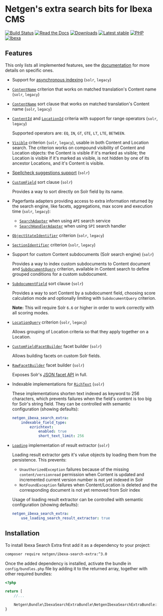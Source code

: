 # Netgen's extra search bits for Ibexa CMS

[![Build Status](https://img.shields.io/github/actions/workflow/status/netgen/ibexa-search-extra/tests.yml?branch=master)](https://github.com/netgen/ibexa-search-extra/actions)
[![Read the Docs](https://img.shields.io/readthedocs/netgens-search-extra-for-ibexa-cms)](https://docs.netgen.io/projects/search-extra)
[![Downloads](https://img.shields.io/packagist/dt/netgen/ibexa-search-extra.svg)](https://packagist.org/packages/netgen/ibexa-search-extra)
[![Latest stable](https://img.shields.io/github/release/netgen/ibexa-search-extra.svg)](https://packagist.org/packages/netgen/ibexa-search-extra)
[![PHP](https://img.shields.io/badge/PHP-%E2%89%A5%208.1-%238892BF.svg)](https://secure.php.net/)
[![Ibexa](https://img.shields.io/badge/Ibexa-%E2%89%A5%204.6-orange.svg)](https://ibexa.co/)

## Features

This only lists all implemented features, see the
[documentation](https://docs.netgen.io/projects/search-extra)
for more details on specific ones.

- Support for [asynchronous indexing](https://docs.netgen.io/projects/search-extra/en/latest/reference/asynchronous_indexing.html) (`solr`, `legacy`)

- [`ContentName`](https://github.com/netgen/ibexa-search-extra/blob/master/lib/API/Values/Content/Query/Criterion/ContentName.php) criterion that works on matched translation's Content name (`solr`, `legacy`)

- [`ContentName`](https://github.com/netgen/ibexa-search-extra/blob/master/lib/API/Values/Content/Query/SortClause/ContentName.php) sort clause that works on matched translation's Content name (`solr`, `legacy`)

- [`ContentId`](https://github.com/netgen/ibexa-search-extra/blob/master/lib/API/Values/Content/Query/Criterion/ContentId.php) and [`LocationId`](https://github.com/netgen/ibexa-search-extra/blob/master/lib/API/Values/Content/Query/Criterion/LocationId.php) criteria with support for range operators (`solr`, `legacy`)

  Supported operators are: `EQ`, `IN`, `GT`, `GTE`, `LT`, `LTE`, `BETWEEN`.

- [`Visible`](https://github.com/netgen/ibexa-search-extra/blob/master/lib/API/Values/Content/Query/Criterion/Visible.php) criterion (`solr`, `legacy`),
  usable in both Content and Location search. The criterion works on compound visibility of Content and Location objects:
  the Content is visible if it's marked as visible; the Location is visible if it's marked as visible, is not hidden by
  one of its ancestor Locations, and it's Content is visible.

- [Spellcheck suggestions support](https://docs.netgen.io/projects/search-extra/en/latest/reference/spellcheck_suggestions.html) (`solr`)

- [`CustomField`](https://github.com/netgen/ibexa-search-extra/blob/master/lib/API/Values/Content/Query/SortClause/CustomField.php) sort clause (`solr`)

  Provides a way to sort directly on Solr field by its name.

- Pagerfanta adapters providing access to extra information returned by the search
  engine, like facets, aggregations, max score and execution time (`solr`, `legacy`):

  - [`SearchAdapter`](https://github.com/netgen/ibexa-search-extra/blob/master/lib/Core/Pagination/Pagerfanta/SearchAdapter.php) when using `API` search service
  - [`SearchHandlerAdapter`](https://github.com/netgen/ibexa-search-extra/blob/master/lib/Core/Pagination/Pagerfanta/SearchHandlerAdapter.php) when using `SPI` search handler

- [`ObjectStateIdentifier`](https://github.com/netgen/ibexa-search-extra/blob/master/lib/API/Values/Content/Query/Criterion/ObjectStateIdentifier.php) criterion (`solr`, `legacy`)
- [`SectionIdentifier`](https://github.com/netgen/ibexa-search-extra/blob/master/lib/API/Values/Content/Query/Criterion/SectionIdentifier.php) criterion (`solr`, `legacy`)
- Support for custom Content subdocuments (Solr search engine) (`solr`)

  Provides a way to index custom subdocuments to Content document and
  [`SubdocumentQuery`](https://github.com/netgen/ibexa-search-extra/blob/master/lib/API/Values/Content/Query/Criterion/SubdocumentQuery.php)
  criterion, available in Content search to define grouped conditions for a custom subdocument.

- [`SubdocumentField`](https://github.com/netgen/ibexa-search-extra/blob/master/lib/API/Values/Content/Query/SortClause/SubdocumentField.php) sort clause (`solr`)

  Provides a way to sort Content by a subdocument field, choosing score calculation mode and optionally limiting with `SubdocumentQuery` criterion.

  **Note:** This will require Solr `6.6` or higher in order to work correctly with all scoring modes.

- [`LocationQuery`](https://github.com/netgen/ibexa-search-extra/blob/master/lib/API/Values/Content/Query/Criterion/LocationQuery.php) criterion (`solr`, `legacy`)

  Allows grouping of Location criteria so that they apply together on a Location.

- [`CustomFieldFacetBuilder`](https://github.com/netgen/ibexa-search-extra/blob/master/lib/API/Values/Content/Query/FacetBuilder/CustomFieldFacetBuilder.php) facet builder (`solr`)

  Allows building facets on custom Solr fields.

- [`RawFacetBuilder`](https://github.com/netgen/ibexa-search-extra/blob/master/lib/Core/Search/Solr/API/FacetBuilder/RawFacetBuilder.php) facet builder (`solr`)

  Exposes Solr's [JSON facet API](https://lucene.apache.org/solr/guide/7_4/json-facet-api.html) in full.

- Indexable implementations for [`RichText`](https://github.com/netgen/ibexa-search-extra/blob/master/lib/Core/FieldType/RichText/Indexable.php) (`solr`)

  These implementations shorten text indexed as keyword to 256 characters, which prevents failures
  when the field's content is too big for Solr's string field. They can be controlled with
  semantic configuration (showing defaults):

  ```yaml
  netgen_ibexa_search_extra:
      indexable_field_type:
          ezrichtext:
              enabled: true
              short_text_limit: 256
  ```

- [`Loading`](https://github.com/netgen/ibexa-search-extra/blob/master/lib/Core/Search/Solr/ResultExtractor/LoadingResultExtractor.php) implementation of result extractor (`solr`)

  Loading result extractor gets it's value objects by loading them from the persistence. This
  prevents:

    - `UnauthorizedException` failures because of the missing `content/versionread` permission
    when Content is updated and incremented current version number is not yet indexed in Solr
    - `NotFoundException` failures when Content/Location is deleted and the corresponding document
    is not yet removed from Solr index

  Usage of loading result extractor can be controlled with semantic configuration (showing defaults):

  ```yaml
  netgen_ibexa_search_extra:
      use_loading_search_result_extractor: true
  ```

## Installation

To install Ibexa Search Extra first add it as a dependency to your project:

```sh
composer require netgen/ibexa-search-extra:^3.0
```

Once the added dependency is installed, activate the bundle in `config/bundles.php` file by adding it to the returned array, together with other required bundles:

```php
<?php

return [
    //...

    Netgen\Bundle\IbexaSearchExtraBundle\NetgenIbexaSearchExtraBundle::class => ['all' => true],
}
```
